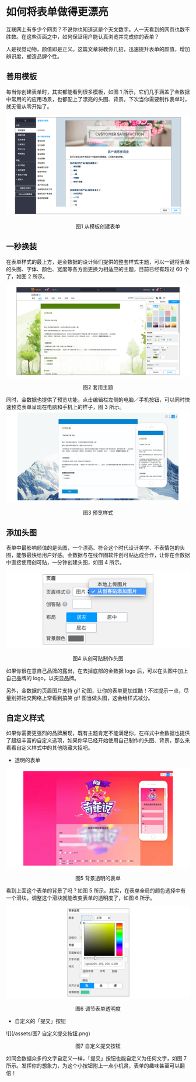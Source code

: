 # 如何将表单做得更漂亮

互联网上有多少个网页？不说你也知道这是个天文数字。人一天看到的网页也数不胜数。在这些页面之中，如何保证用户能认真浏览并完成你的表单？

人是视觉动物，颜值即是正义。这篇文章将教你几招，迅速提升表单的颜值，增加辨识度，塑造品牌个性。

## 善用模板

每当你创建表单时，其实都能看到很多模板，如图 1 所示，它们几乎涵盖了金数据中常用的的应用场景，也都配上了漂亮的头图、背景。下次当你需要制作表单时，就无需从零开始了。

![](/assets/美化表单-从模板创建表单.png)

<center>图1 从模板创建表单</center>

## 一秒换装

在表单样式的最上方，是金数据的设计师们提供的整套样式主题，可以一键将表单的头图、字体、颜色、宽度等各方面更换为相适应的主题，目前已经有超过 60 个了，如图 2 所示。

![](/assets/美化表单-套用主题.png)

<center>图2 套用主题</center>

同时，金数据也提供了预览功能，点击编辑栏左侧的电脑／手机按钮，可以同时快速预览表单呈现在电脑和手机上的样子，图 3 所示。
![](/assets/美化表单-预览样式.png)

<center>图3 预览样式</center>

## 添加头图

表单中最影响颜值的是头图，一个漂亮、符合这个时代设计美学、不表情包的头图，能够最快给用户好感。金数据与在线作图软件创可贴达成合作，让你在金数据中直接使用创可贴，一分钟创建头图，如图 4 所示。

![](/assets/美化表单-从创可贴制作头图.png)

<center>图4 从创可贴制作头图</center>

如果你很在意自己品牌的露出，在去掉底部的金数据 logo 后，可以在头图中加上自己品牌的 logo，以突显品牌。

另外，金数据的页眉图片支持 gif 动图，让你的表单更加炫酷！不过提示一点，尽量别把社交网络上常看到搞笑 gif 图当做头图，这会给样式减分。

## 自定义样式

如果你需要更强烈的品牌展现，既有主题肯定不能满足你，在样式中金数据也提供了超级丰富的自定义选项，如果你早已经开始使用自己制作的头图、背景，那么来看看自定义样式中的其他隐藏大招吧。

* 透明的表单

![](/assets/美化表单-背景透明的表单.png)

<center>图5 背景透明的表单</center>

看到上面这个表单的背景了吗？如图 5 所示。其实，在表单全局的颜色选择中有一个滑块，调整这个滑块就能改变表单的透明度了，如图 6 所示。

![](/assets/美化表单-调节表单透明度.png)

<center>图6 调节表单透明度</center>

* 自定义的「提交」按钮

![](/assets/图7 自定义提交按钮.png)

<center>图7 自定义提交按钮</center>

如同金数据众多的文字自定义一样，「提交」按钮也能自定义为任何文字，如图 7 所示。发挥你的想象力，为这个小按钮附上一点小机灵，表单的趣味甚至可以翻倍！